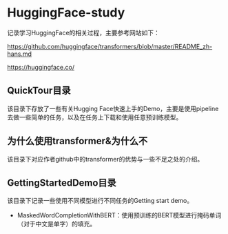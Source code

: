 # HuggingFace-study

记录学习HuggingFace的相关过程，主要参考网站如下：

https://github.com/huggingface/transformers/blob/master/README_zh-hans.md

https://huggingface.co/

## QuickTour目录
该目录下存放了一些有关Hugging Face快速上手的Demo，主要是使用pipeline去做一些简单的任务，以及在任务上下载和使用任意预训练模型。

## 为什么使用transformer&为什么不
该目录下对应作者github中的transformer的优势与一些不足之处的介绍。

## GettingStartedDemo目录
该目录下记录一些使用不同模型进行不同任务的Getting start demo。
* MaskedWordCompletionWithBERT：使用预训练的BERT模型进行掩码单词（对于中文是单字）的填充。
